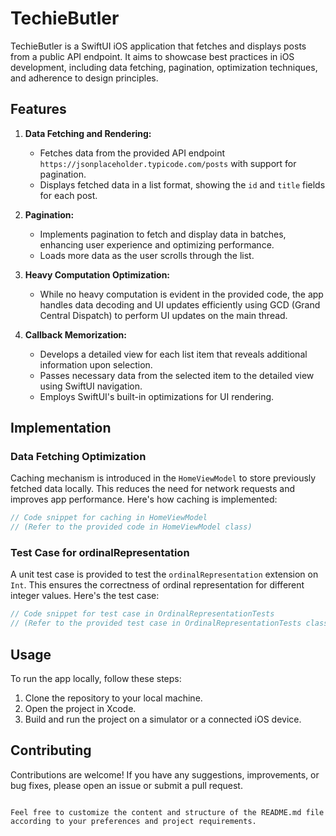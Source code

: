# TechieButler

TechieButler is a SwiftUI iOS application that fetches and displays posts from a public API endpoint. It aims to showcase best practices in iOS development, including data fetching, pagination, optimization techniques, and adherence to design principles.

## Features

1. **Data Fetching and Rendering:**
   - Fetches data from the provided API endpoint `https://jsonplaceholder.typicode.com/posts` with support for pagination.
   - Displays fetched data in a list format, showing the `id` and `title` fields for each post.

2. **Pagination:**
   - Implements pagination to fetch and display data in batches, enhancing user experience and optimizing performance.
   - Loads more data as the user scrolls through the list.

3. **Heavy Computation Optimization:**
   - While no heavy computation is evident in the provided code, the app handles data decoding and UI updates efficiently using GCD (Grand Central Dispatch) to perform UI updates on the main thread.

4. **Callback Memorization:**
   - Develops a detailed view for each list item that reveals additional information upon selection.
   - Passes necessary data from the selected item to the detailed view using SwiftUI navigation.
   - Employs SwiftUI's built-in optimizations for UI rendering.

## Implementation

### Data Fetching Optimization

Caching mechanism is introduced in the `HomeViewModel` to store previously fetched data locally. This reduces the need for network requests and improves app performance. Here's how caching is implemented:

```swift
// Code snippet for caching in HomeViewModel
// (Refer to the provided code in HomeViewModel class)
```

### Test Case for ordinalRepresentation

A unit test case is provided to test the `ordinalRepresentation` extension on `Int`. This ensures the correctness of ordinal representation for different integer values. Here's the test case:

```swift
// Code snippet for test case in OrdinalRepresentationTests
// (Refer to the provided test case in OrdinalRepresentationTests class)
```

## Usage

To run the app locally, follow these steps:

1. Clone the repository to your local machine.
2. Open the project in Xcode.
3. Build and run the project on a simulator or a connected iOS device.

## Contributing

Contributions are welcome! If you have any suggestions, improvements, or bug fixes, please open an issue or submit a pull request.

```

Feel free to customize the content and structure of the README.md file according to your preferences and project requirements.
